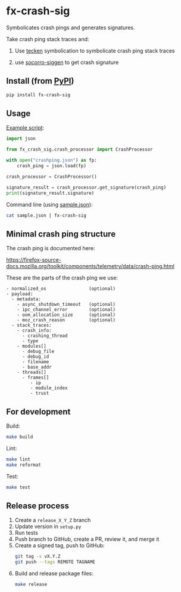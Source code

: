 # fx-crash-sig

Symbolicates crash pings and generates signatures.

Take crash ping stack traces and:

1. Use [tecken](https://github.com/mozilla-services/tecken) symbolication to symbolicate crash ping stack traces

2. use [socorro-siggen](https://github.com/willkg/socorro-siggen) to get crash signature


## Install (from [PyPI](https://pypi.org/project/fx-crash-sig/))

```sh
pip install fx-crash-sig
```

## Usage

[Example script](/fx_crash_sig/example.py):

```py
import json

from fx_crash_sig.crash_processor import CrashProcessor

with open("crashping.json") as fp:
    crash_ping = json.load(fp)

crash_processor = CrashProcessor()

signature_result = crash_processor.get_signature(crash_ping)
print(signature_result.signature)
```

Command line (using [sample.json](/sample.json)):

```sh
cat sample.json | fx-crash-sig
```

## Minimal crash ping structure

The crash ping is documented here:

https://firefox-source-docs.mozilla.org/toolkit/components/telemetry/data/crash-ping.html

These are the parts of the crash ping we use:

```
- normalized_os                (optional)
- payload:
  - metadata:
    - async_shutdown_timeout   (optional)
    - ipc_channel_error        (optional)
    - oom_allocation_size      (optional)
    - moz_crash_reason         (optional)
  - stack_traces:
    - crash_info:
      - crashing_thread
      - type
    - modules[]
      - debug_file
      - debug_id
      - filename
      - base_addr
    - threads[]
      - frames[]
         - ip
         - module_index
         - trust
```

## For development

Build:

```sh
make build
```

Lint:

```sh
make lint
make reformat
```

Test:

```sh
make test
```


## Release process

1. Create a `release_X_Y_Z` branch
2. Update version in `setup.py`
3. Run tests
4. Push branch to GitHub, create a PR, review it, and merge it
5. Create a signed tag, push to GitHub:
   ```sh
   git tag -s vX.Y.Z
   git push --tags REMOTE TAGNAME
   ```
6. Build and release package files:
   ```sh
   make release
   ```
